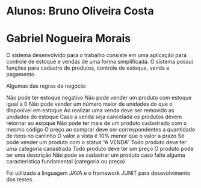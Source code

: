 # Alunos: Bruno Oliveira Costa
#         Gabriel Nogueira Morais
  
O sistema desenvolvido para o trabalho consiste em uma aplicação para controle de estoque e vendas de uma forma simplificada.
O sistema possui funções para cadastro de produtos, controle de estoque, venda e pagamento.
   
Algumas das regras de negócio:

Não pode ter estoque negativo
Não pode vender um produto com estoque igual a 0
Não pode vender um número maior de unidades do que o disponível em estoque
Ao realizar uma venda deve ser removido as unidades do estoque
Caso a venda seja cancelada os produtos devem retornar ao estoque
Não pode ter mais de um produto cadastrado com o mesmo código 
O preço ao comprar deve ser correspondentes a quantidade de itens no carrinho
O valor a vista é 10% menor que o valor a prazo
Só pode vender um produto com o status “A VENDA”
Todo produto deve ter uma categoria cadastrada
Todo produto deve ter um preço
O produto pode ter uma descrição 
Não pode se cadastrar um produto caso falte alguma característica fundamental (categoria ou preço)

Foi utilizada a linguagem JAVA e o framework JUNIT para desevolvimento dos testes.
